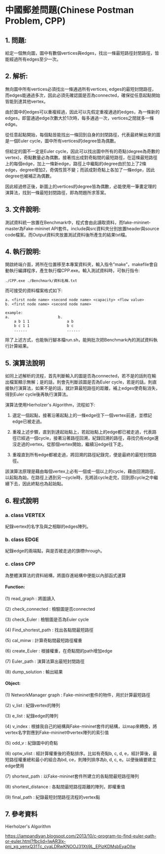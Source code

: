 # 中國郵差問題(Chinese Postman Problem, CPP)

## 1. 問題:

給定一個無向圖，圖中有數個vertices與edges，找出一條最短路徑封閉路徑，皆能經過所有edges至少一次。

## 2. 解析:

無向圖中所有vertices必須找出一條通過所有vertices, edges的最短封閉路徑，而edges能通過多次，因此必須先確認圖是否為connected，確保從任意起點開始皆能到達其他vertex。
  
由於圖中的edges可以重複經過，因此可以先假定重複通過的edges，為一條新的edges，即當通過edge次數大於1次時，每多通過一次，vertices之間就多一條edge。
    
從任意起點開始，每個點皆能找出一條回到自身的封閉路徑，代表最終解出來的圖是一個Euler cycle，圖中所有vertices的degree皆為偶數。
    
但給定的圖不一定是Euler cycle，因此可以找出圖中所有的奇點(degree為奇數的vertex)，奇點數量必為偶數。接著找出成對奇點間的最短路徑，在這條最短路徑上的每個edge，加上一條新edge，路徑上中繼點的degree由於加上了2條edge，degree增加2，奇偶性質不變；而該成對奇點上各加了一條edge，因此degree也被補正為偶數。
    
因此經過修正後，新圖上的vertices的degree皆為偶數，必能使用一筆畫定理的演算法，找到一條最短封閉路徑，即為問題所求答案。

## 3. 文件說明:

測試資料統一放置在Benchmark中，程式會由此讀取資料，而fake-mininet-master為Fake-mininet API套件。include與src資料夾分別放置header與source code檔案。而Output資料夾放置測試資料後所產生的結果txt檔。

## 4. 執行說明:

開啟終端介面，將所在位置移至本專案資料夾，輸入指令”make”，makefile會自動執行編譯程序，產生執行檔CPP.exe。輸入測試資料時，可執行指令:
```
./CPP.exe ./Benchmark/資料名稱.txt
```	
而可接受的資料檔案格式如下:
```
a. <first node name> <second node name> <capacity> <flow value>
b. <first node name> <second node name>

example:
a.                      b.
    a b 1 1                 a b
    b c 1 1                 b c
    ......                  ......
```
除了上述方式，也能執行腳本檔run.sh，能夠批次把Benchmark內的測試資料執行計算結果。

## 5. 演算法說明
如同上述解析的流程，首先判斷輸入的圖是否為connected，若不是的話則在輸出檔案顯示無解；是的話，則會先判斷該圖是否為Euler cycle，若是的話，則直接執行演算法，如果不是的話，就計算最短路徑的距離，補上edges使奇點消失，得到Euler cycle後再執行演算法。

演算法使用Hierholzer's Algorithm，流程如下:

1. 選定一個起點，接著沿著起點上的一條edge往下一個vertex前進，並標記edge已被走過。

2. 重複上述步驟，直到到達起始點上，若起始點上的edge都已被走過，代表路徑已經過一個cycle，接著沿著路徑回溯，紀錄回溯的路徑，尋找仍有edge還沒走過的vertex。從那個vertex開始，繼續沿edge往下走。

3. 重複直到所有edge都被走過，將回溯的路徑紀錄完，便是最終的最短封閉路徑。

該演算法原理是藉由每個vertex上必有一個或一個以上的cycle，藉由回溯路徑，以起點為始，在路徑上遇到另一cycle時，先將該cycle走完，回到原cycle之中繼續下去，因此終點也為起始點。

## 6. 程式說明
### a. class VERTEX
紀錄vertex的名字及與之相聯的edges陣列。
### b. class EDGE
紀錄edge的兩端點，與是否被走過的旗標through。
### c. class CPP
為整體演算法的資料結構，將圖存進結構中便能以內部函式運算
#### Function:
(1) read_graph : 將圖讀入
    
(2) check_connected : 檢驗圖是否connected
    
(3) check_Euler : 檢驗圖是否為Euler cycle
    
(4) Find_shortest_path : 找出各點間最短路徑
    
(5) cal_minw : 計算奇點間最短路徑權重
    
(6) create_Euler : 根據權重，在奇點間的path增加edge
    
(7) Euler_path : 演算法算出最短封閉路徑
    
(8) dump_solution : 輸出結果
    
#### Object:
(1) NetworkManager graph : Fake-mininet套件的物件，用於計算最短路徑
    
(2) v_list : 紀錄vertex的陣列
    
(3) e_list : 紀錄edge的陣列
    
(4) v_index : 根據我自己的結構與Fake-mininet套件的結構，以map來轉換，將vertex名字對應到Fake-mininet中vertex陣列的索引值
    
(5) odd_v : 紀錄圖中的奇點
    
(6) optw_vlist : 經計算權重後的奇點排序。比如有奇點b, c, d, e，經計算後，最短路徑權重總和最小的組合為bd, ce，則陣列排序為b, d, c, e。以便後續要建立edge使用
    
(7) shortest_path : 以Fake-mininet套件所建立的各點間最短路徑陣列
    
(8) shortest_distance : 各點間最短路徑距離的陣列，即權重值
    
(9) final_path : 紀錄最短封閉路徑流程的vertex點

## 7. 參考資料
Hierholzer's Algorithm

https://iampandiyan.blogspot.com/2013/10/c-program-to-find-euler-path-or-euler.html?fbclid=IwAR3lx-pnj_xg_yenxQ31Tc_cyaLDRwKNOOJ31Xtj9L_EPizKDMsbEyaOIlw
